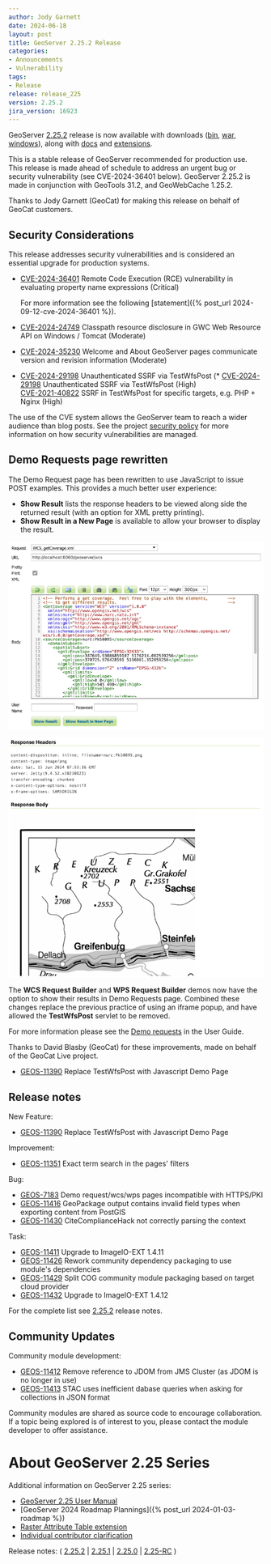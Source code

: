 ```yaml
---
author: Jody Garnett
date: 2024-06-18
layout: post
title: GeoServer 2.25.2 Release
categories:
- Announcements
- Vulnerability
tags:
- Release
release: release_225
version: 2.25.2
jira_version: 16923
--- 
```


GeoServer [2.25.2](/release/2.25.2/) release is now available
with downloads
([bin](https://sourceforge.net/projects/geoserver/files/GeoServer/2.25.2/geoserver-2.25.2-bin.zip/download),
[war](https://sourceforge.net/projects/geoserver/files/GeoServer/2.25.2/geoserver-2.25.2-war.zip/download),
[windows](https://sourceforge.net/projects/geoserver/files/GeoServer/2.25.2/GeoServer-2.25.2-winsetup.exe/download)), along with 
[docs](https://sourceforge.net/projects/geoserver/files/GeoServer/2.25.2/geoserver-2.25.2-htmldoc.zip/download) and
[extensions](https://sourceforge.net/projects/geoserver/files/GeoServer/2.25.2/extensions/).

This is a stable release of GeoServer recommended for production use. This release is made ahead of schedule to address an urgent bug or security vulnerability (see CVE-2024-36401 below).
GeoServer 2.25.2 is made in conjunction with GeoTools 31.2, and GeoWebCache 1.25.2. 

Thanks to Jody Garnett (GeoCat) for making this release on behalf of GeoCat customers.

## Security Considerations

This release addresses security vulnerabilities and is considered an essential upgrade for production systems.

* [CVE-2024-36401](https://github.com/geoserver/geoserver/security/advisories/GHSA-6jj6-gm7p-fcvv) Remote Code Execution (RCE) vulnerability in evaluating property name expressions (Critical)

  For more information see the following [statement]({% post_url 2024-09-12-cve-2024-36401 %}).

* [CVE-2024-24749](https://github.com/geoserver/geoserver/security/advisories/GHSA-jhqx-5v5g-mpf3) Classpath resource disclosure in GWC Web Resource API on Windows / Tomcat (Moderate)
* [CVE-2024-35230](https://github.com/geoserver/geoserver/security/advisories/GHSA-6pfc-w86r-54q6) Welcome and About GeoServer pages communicate version and revision information (Moderate)

* [CVE-2024-29198](https://github.com/geoserver/geoserver/security/advisories/GHSA-5gw5-jccf-6hxw) Unauthenticated SSRF via TestWfsPost (* [CVE-2024-29198](https://github.com/geoserver/geoserver/security/advisories/GHSA-5gw5-jccf-6hxw) Unauthenticated SSRF via TestWfsPost (High)  
  [CVE-2021-40822](https://github.com/geoserver/geoserver/security/advisories/GHSA-68cf-j696-wvv9) SSRF in TestWfsPost for specific targets, e.g. PHP + Nginx (High)
  
The use of the CVE system allows the GeoServer team to reach a wider audience than blog posts. See the project [security policy](https://github.com/geoserver/geoserver/blob/main/SECURITY.md) for more information on how security vulnerabilities are managed.

## Demo Requests page rewritten

The Demo Request page has been rewritten to use JavaScript to issue POST examples. This provides a much better user experience:

* **Show Result** lists the response headers to be viewed along side the returned result (with an option for XML pretty printing).
* **Show Result in a New Page** is available to allow your browser to display the result.

![](/img/posts/2.25/demo-request.png)

![](/img/posts/2.25/demo-response.png)

The **WCS Request Builder** and **WPS Request Builder** demos now have the option to show their results in Demo Requests page. Combined these changes replace the previous practice of using an iframe popup, and have allowed the **TestWfsPost** servlet to be removed.

For more information please see the [Demo requests](https://docs.geoserver.org/latest/en/user/configuration/demos/index.html#demos-demorequests) in the User Guide.

Thanks to David Blasby (GeoCat) for these improvements, made on behalf of the GeoCat Live project.

* [GEOS-11390](https://osgeo-org.atlassian.net/browse/GEOS-11390) Replace TestWfsPost with Javascript Demo Page

## Release notes

New Feature:

* [GEOS-11390](https://osgeo-org.atlassian.net/browse/GEOS-11390) Replace TestWfsPost with Javascript Demo Page

Improvement:

* [GEOS-11351](https://osgeo-org.atlassian.net/browse/GEOS-11351) Exact term search in the pages' filters

Bug:

* [GEOS-7183](https://osgeo-org.atlassian.net/browse/GEOS-7183) Demo request/wcs/wps pages incompatible with HTTPS/PKI
* [GEOS-11416](https://osgeo-org.atlassian.net/browse/GEOS-11416) GeoPackage output contains invalid field types when exporting content from PostGIS
* [GEOS-11430](https://osgeo-org.atlassian.net/browse/GEOS-11430) CiteComplianceHack not correctly parsing the context

Task:

* [GEOS-11411](https://osgeo-org.atlassian.net/browse/GEOS-11411) Upgrade to ImageIO-EXT 1.4.11
* [GEOS-11426](https://osgeo-org.atlassian.net/browse/GEOS-11426) Rework community dependency packaging to use module's dependencies
* [GEOS-11429](https://osgeo-org.atlassian.net/browse/GEOS-11429) Split COG community module packaging based on target cloud provider
* [GEOS-11432](https://osgeo-org.atlassian.net/browse/GEOS-11432) Upgrade to ImageIO-EXT 1.4.12

For the complete list see [2.25.2](https://github.com/geoserver/geoserver/releases/tag/2.25.2) release notes. 

## Community Updates

Community module development:

* [GEOS-11412](https://osgeo-org.atlassian.net/browse/GEOS-11412) Remove reference to JDOM from JMS Cluster (as JDOM is no longer in use)
* [GEOS-11413](https://osgeo-org.atlassian.net/browse/GEOS-11413) STAC uses inefficient dabase queries when asking for collections in JSON format

Community modules are shared as source code to encourage collaboration. If a topic being explored is of interest to you, please contact the module developer to offer assistance. 

# About GeoServer 2.25 Series

Additional information on GeoServer 2.25 series:

* [GeoServer 2.25 User Manual](https://docs.geoserver.org/2.25.x/en/user/)
* [GeoServer 2024 Roadmap Plannings]({% post_url 2024-01-03-roadmap %}) 
* [Raster Attribute Table extension](https://github.com/geoserver/geoserver/wiki/GSIP-222)
* [Individual contributor clarification](https://github.com/geoserver/geoserver/wiki/GSIP-224)

Release notes:
( [2.25.2](https://github.com/geoserver/geoserver/releases/tag/2.25.2)
| [2.25.1](https://github.com/geoserver/geoserver/releases/tag/2.25.1)
| [2.25.0](https://github.com/geoserver/geoserver/releases/tag/2.25.0)
| [2.25-RC](https://github.com/geoserver/geoserver/releases/tag/2.25-RC)
) 

